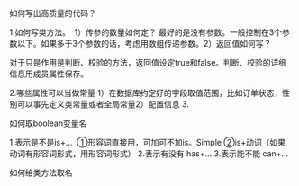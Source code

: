 如何写出高质量的代码？

1.如何写类方法。
​	1）传参的数量如何定？
​		最好的是没有参数。一般控制在3个参数以下。如果多于3个参数的话，考虑用数组传递参数。
​	2）返回值如何写？

​		对于只是作用是判断、校验的方法，返回值设定true和false。判断、校验的详细信息用成员属性保存。

2.哪些属性可以当做常量
​	1）在数据库约定好的字段取值范围，比如订单状态，性别可以事先定义类常量或者全局常量
​	2）配置信息
3.











如何取boolean变量名

1.表示是不是is+...
​	①形容词直接用，可加可不加is。Simple
​	②is+动词（如果动词有形容词形式，用形容词形式）
2.表示有没有 has+...
3.表示能不能 can+...

如何给类方法取名